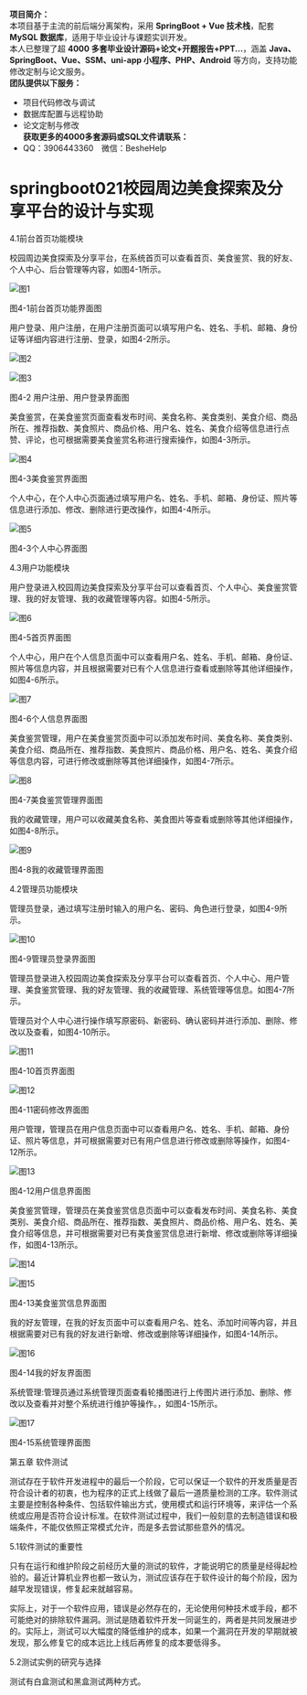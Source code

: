 **项目简介：**  
本项目基于主流的前后端分离架构，采用 **SpringBoot + Vue 技术栈**，配套 **MySQL 数据库**，适用于毕业设计与课题实训开发。  
本人已整理了超 **4000 多套毕业设计源码+论文+开题报告+PPT...**，涵盖 **Java、SpringBoot、Vue、SSM、uni-app 小程序、PHP、Android** 等方向，支持功能修改定制与论文服务。  
**团队提供以下服务：**  
- 项目代码修改与调试  
- 数据库配置与远程协助  
- 论文定制与修改  
**获取更多的4000多套源码或SQL文件请联系：**  
- QQ：3906443360 微信：BesheHelp


# springboot021校园周边美食探索及分享平台的设计与实现





4.1前台首页功能模块

校园周边美食探索及分享平台，在系统首页可以查看首页、美食鉴赏、我的好友、个人中心、后台管理等内容，如图4-1所示。

![图1](images/image_0.png)

图4-1前台首页功能界面图

用户登录、用户注册，在用户注册页面可以填写用户名、姓名、手机、邮箱、身份证等详细内容进行注册、登录，如图4-2所示。

![图2](images/image_1.png)

![图3](images/image_2.png)

图4-2 用户注册、用户登录界面图

美食鉴赏，在美食鉴赏页面查看发布时间、美食名称、美食类别、美食介绍、商品所在、推荐指数、美食照片、商品价格、用户名、姓名、美食介绍等信息进行点赞、评论，也可根据需要美食鉴赏名称进行搜索操作，如图4-3所示。

![图4](images/image_3.png)

图4-3美食鉴赏界面图

个人中心，在个人中心页面通过填写用户名、姓名、手机、邮箱、身份证、照片等信息进行添加、修改、删除进行更改操作，如图4-4所示。

![图5](images/image_4.png)

图4-3个人中心界面图

4.3用户功能模块

用户登录进入校园周边美食探索及分享平台可以查看首页、个人中心、美食鉴赏管理、我的好友管理、我的收藏管理等内容。如图4-5所示。

![图6](images/image_5.png)

图4-5首页界面图

个人中心，用户在个人信息页面中可以查看用户名、姓名、手机、邮箱、身份证、照片等信息内容，并且根据需要对已有个人信息进行查看或删除等其他详细操作，如图4-6所示。

![图7](images/image_6.png)

图4-6个人信息界面图

美食鉴赏管理，用户在美食鉴赏页面中可以添加发布时间、美食名称、美食类别、美食介绍、商品所在、推荐指数、美食照片、商品价格、用户名、姓名、美食介绍等信息内容，可进行修改或删除等其他详细操作，如图4-7所示。

![图8](images/image_7.png)

图4-7美食鉴赏管理界面图

我的收藏管理，用户可以收藏美食名称、美食图片等查看或删除等其他详细操作，如图4-8所示。

![图9](images/image_8.png)

图4-8我的收藏管理界面图

4.2管理员功能模块

管理员登录，通过填写注册时输入的用户名、密码、角色进行登录，如图4-9所示。

![图10](images/image_9.png)

图4-9管理员登录界面图

管理员登录进入校园周边美食探索及分享平台可以查看首页、个人中心、用户管理、美食鉴赏管理、我的好友管理、我的收藏管理、系统管理等信息。如图4-7所示。

管理员对个人中心进行操作填写原密码、新密码、确认密码并进行添加、删除、修改以及查看，如图4-10所示。

![图11](images/image_10.png)

图4-10首页界面图

![图12](images/image_11.png)

图4-11密码修改界面图

用户管理，管理员在用户信息页面中可以查看用户名、姓名、手机、邮箱、身份证、照片等信息，并可根据需要对已有用户信息进行修改或删除等操作，如图4-12所示。

![图13](images/image_12.png)

图4-12用户信息界面图

美食鉴赏管理，管理员在美食鉴赏信息页面中可以查看发布时间、美食名称、美食类别、美食介绍、商品所在、推荐指数、美食照片、商品价格、用户名、姓名、美食介绍等信息，并可根据需要对已有美食鉴赏信息进行新增、修改或删除等详细操作，如图4-13所示。

![图14](images/image_13.png)

![图15](images/image_14.png)

图4-13美食鉴赏信息界面图

我的好友管理，在我的好友页面中可以查看用户名、姓名、添加时间等内容，并且根据需要对已有我的好友进行新增、修改或删除等详细操作，如图4-14所示。

![图16](images/image_15.png)

图4-14我的好友界面图

系统管理:管理员通过系统管理页面查看轮播图进行上传图片进行添加、删除、修改以及查看并对整个系统进行维护等操作。，如图4-15所示。

![图17](images/image_16.png)

图4-15系统管理界面图

第五章  软件测试

测试存在于软件开发进程中的最后一个阶段，它可以保证一个软件的开发质量是否符合设计者的初衷，也为程序的正式上线做了最后一道质量检测的工序。软件测试主要是控制各种条件、包括软件输出方式，使用模式和运行环境等，来评估一个系统或应用是否符合设计标准。在软件测试过程中，我们一般刻意的去制造错误和极端条件，不能仅依照正常模式允许，而是多去尝试那些意外的情况。

5.1软件测试的重要性

只有在运行和维护阶段之前经历大量的测试的软件，才能说明它的质量是经得起检验的。最近计算机业界也都一致认为，测试应该存在于软件设计的每个阶段，因为越早发现错误，修复起来就越容易。

实际上，对于一个软件应用，错误是必然存在的，无论使用何种技术或手段，都不可能绝对的排除软件漏洞。测试是随着软件开发一同诞生的，两者是共同发展进步的。实际上，测试可以大幅度的降低维护的成本，如果一个漏洞在开发的早期就被发现，那么修复它的成本远比上线后再修复的成本要低得多。

5.2测试实例的研究与选择

测试有白盒测试和黑盒测试两种方式。